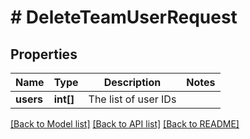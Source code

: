 # # DeleteTeamUserRequest

## Properties

Name | Type | Description | Notes
------------ | ------------- | ------------- | -------------
**users** | **int[]** | The list of user IDs |

[[Back to Model list]](../../README.md#models) [[Back to API list]](../../README.md#endpoints) [[Back to README]](../../README.md)
